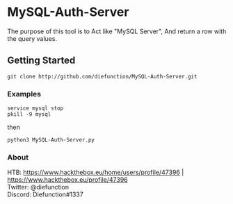 # MySQL-Auth-Server

The purpose of this tool is to Act like "MySQL Server", And return a row with the query values.

## Getting Started

```
git clone http://github.com/diefunction/MySQL-Auth-Server.git
```

### Examples
```
service mysql stop
pkill -9 mysql
```
then
```
python3 MySQL-Auth-Server.py
```

### About

HTB: https://www.hackthebox.eu/home/users/profile/47396 | https://www.hackthebox.eu/profile/47396 <br />
Twitter: @diefunction <br />
Discord: Diefunction#1337
